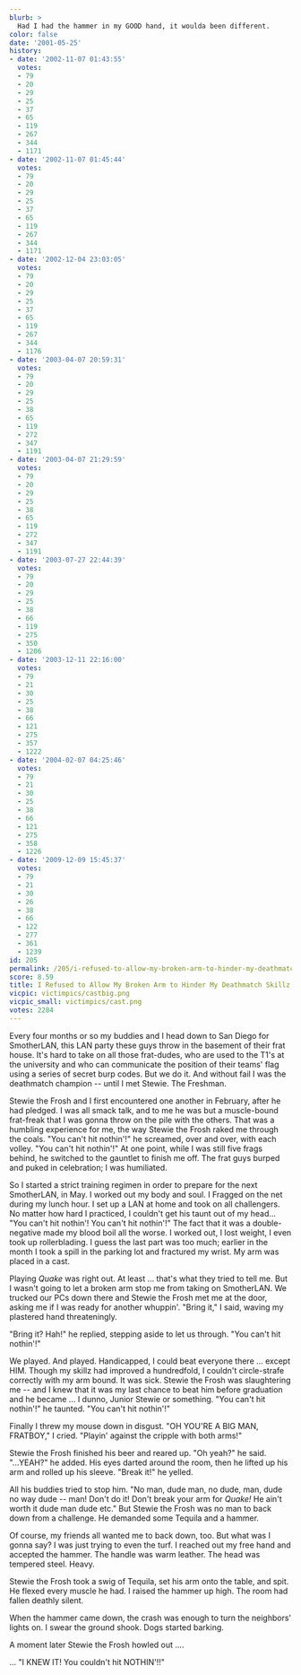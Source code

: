 ```yaml
---
blurb: >
  Had I had the hammer in my GOOD hand, it woulda been different.
color: false
date: '2001-05-25'
history:
- date: '2002-11-07 01:43:55'
  votes:
  - 79
  - 20
  - 29
  - 25
  - 37
  - 65
  - 119
  - 267
  - 344
  - 1171
- date: '2002-11-07 01:45:44'
  votes:
  - 79
  - 20
  - 29
  - 25
  - 37
  - 65
  - 119
  - 267
  - 344
  - 1171
- date: '2002-12-04 23:03:05'
  votes:
  - 79
  - 20
  - 29
  - 25
  - 37
  - 65
  - 119
  - 267
  - 344
  - 1176
- date: '2003-04-07 20:59:31'
  votes:
  - 79
  - 20
  - 29
  - 25
  - 38
  - 65
  - 119
  - 272
  - 347
  - 1191
- date: '2003-04-07 21:29:59'
  votes:
  - 79
  - 20
  - 29
  - 25
  - 38
  - 65
  - 119
  - 272
  - 347
  - 1191
- date: '2003-07-27 22:44:39'
  votes:
  - 79
  - 20
  - 29
  - 25
  - 38
  - 66
  - 119
  - 275
  - 350
  - 1206
- date: '2003-12-11 22:16:00'
  votes:
  - 79
  - 21
  - 30
  - 25
  - 38
  - 66
  - 121
  - 275
  - 357
  - 1222
- date: '2004-02-07 04:25:46'
  votes:
  - 79
  - 21
  - 30
  - 25
  - 38
  - 66
  - 121
  - 275
  - 358
  - 1226
- date: '2009-12-09 15:45:37'
  votes:
  - 79
  - 21
  - 30
  - 26
  - 38
  - 66
  - 122
  - 277
  - 361
  - 1239
id: 205
permalink: /205/i-refused-to-allow-my-broken-arm-to-hinder-my-deathmatch-skillz/
score: 8.59
title: I Refused to Allow My Broken Arm to Hinder My Deathmatch Skillz
vicpic: victimpics/castbig.png
vicpic_small: victimpics/cast.png
votes: 2284
---
```


Every four months or so my buddies and I head down to San Diego for
SmotherLAN, this LAN party these guys throw in the basement of their
frat house. It's hard to take on all those frat-dudes, who are used to
the T1's at the university and who can communicate the position of their
teams' flag using a series of secret burp codes. But we do it. And
without fail I was the deathmatch champion -- until I met Stewie. The
Freshman.

Stewie the Frosh and I first encountered one another in February, after
he had pledged. I was all smack talk, and to me he was but a
muscle-bound frat-freak that I was gonna throw on the pile with the
others. That was a humbling experience for me, the way Stewie the Frosh
raked me through the coals. "You can't hit nothin'!" he screamed, over
and over, with each volley. "You can't hit nothin'!" At one point, while
I was still five frags behind, he switched to the gauntlet to finish me
off. The frat guys burped and puked in celebration; I was humiliated.

So I started a strict training regimen in order to prepare for the next
SmotherLAN, in May. I worked out my body and soul. I Fragged on the net
during my lunch hour. I set up a LAN at home and took on all
challengers. No matter how hard I practiced, I couldn't get his taunt
out of my head... "You can't hit nothin'! You can't hit nothin'!" The
fact that it was a double-negative made my blood boil all the worse. I
worked out, I lost weight, I even took up rollerblading. I guess the
last part was too much; earlier in the month I took a spill in the
parking lot and fractured my wrist. My arm was placed in a cast.

Playing *Quake* was right out. At least ... that's what they tried to
tell me. But I wasn't going to let a broken arm stop me from taking on
SmotherLAN. We trucked our PCs down there and Stewie the Frosh met me at
the door, asking me if I was ready for another whuppin'. "Bring it," I
said, waving my plastered hand threateningly.

"Bring it? Hah!" he replied, stepping aside to let us through. "You
can't hit nothin'!"

We played. And played. Handicapped, I could beat everyone there ...
except HIM. Though my skillz had improved a hundredfold, I couldn't
circle-strafe correctly with my arm bound. It was sick. Stewie the Frosh
was slaughtering me -- and I knew that it was my last chance to beat him
before graduation and he became ... I dunno, Junior Stewie or something.
"You can't hit nothin'!" he taunted. "You can't hit nothin'!"

Finally I threw my mouse down in disgust. "OH YOU'RE A BIG MAN,
FRATBOY," I cried. "Playin' against the cripple with both arms!"

Stewie the Frosh finished his beer and reared up. "Oh yeah?" he said.
"...YEAH?" he added. His eyes darted around the room, then he lifted up
his arm and rolled up his sleeve. "Break it!" he yelled.

All his buddies tried to stop him. "No man, dude man, no dude, man, dude
no way dude -- man! Don't do it! Don't break your arm for *Quake!* He
ain't worth it dude man dude etc." But Stewie the Frosh was no man to
back down from a challenge. He demanded some Tequila and a hammer.

Of course, my friends all wanted me to back down, too. But what was I
gonna say? I was just trying to even the turf. I reached out my free
hand and accepted the hammer. The handle was warm leather. The head was
tempered steel. Heavy.

Stewie the Frosh took a swig of Tequila, set his arm onto the table, and
spit. He flexed every muscle he had. I raised the hammer up high. The
room had fallen deathly silent.

When the hammer came down, the crash was enough to turn the neighbors'
lights on. I swear the ground shook. Dogs started barking.

A moment later Stewie the Frosh howled out ....

... "I KNEW IT! You couldn't hit NOTHIN'!!"